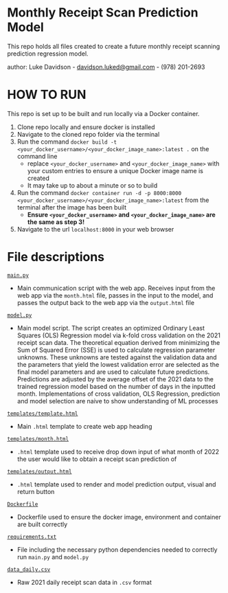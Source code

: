 # Monthly Receipt Scan Prediction Model
This repo holds all files created to create a future monthly receipt scanning prediction regression model.

author: Luke Davidson - davidson.luked@gmail.com - (978) 201-2693

# HOW TO RUN
This repo is set up to be built and run locally via a Docker container.
1. Clone repo locally and ensure docker is installed
2. Navigate to the cloned repo folder via the terminal
3. Run the command `docker build -t <your_docker_username>/<your_docker_image_name>:latest .` on the command line
    * replace `<your_docker_username>` and `<your_docker_image_name>` with your custom entries to ensure a unique Docker image name is created
    * It may take up to about a minute or so to build
4. Run the command `docker container run -d -p 8000:8000 <your_docker_username>/<your_docker_image_name>:latest` from the terminal after the image has been built
    * **Ensure `<your_docker_username>` and `<your_docker_image_name>` are the same as step 3!**
5. Navigate to the url `localhost:8000` in your web browser

# File descriptions
[`main.py`](https://github.com/luke-davidson/FetchInterview/blob/main/main.py)
- Main communication script with the web app. Receives input from the web app via the `month.html` file, passes in the input to the model, and passes the output back to the web app via the `output.html` file

[`model.py`](https://github.com/luke-davidson/FetchInterview/blob/main/model.py)
- Main model script. The script creates an optimized Ordinary Least Squares (OLS) Regression model via k-fold cross validation on the 2021 receipt scan data. The theoretical equation derived from minimizing the Sum of Squared Error (SSE) is used to calculate regression parameter unknowns. These unknowns are tested against the validation data and the parameters that yield the lowest validation error are selected as the final model parameters and are used to calculate future predictions. Predictions are adjusted by the average offset of the 2021 data to the trained regression model based on the number of days in the inputted month. Implementations of cross validation, OLS Regression, prediction and model selection are naive to show understanding of ML processes

[`templates/template.html`](https://github.com/luke-davidson/FetchInterview/blob/main/templates/template.html)
- Main `.html` template to create web app heading

[`templates/month.html`](https://github.com/luke-davidson/FetchInterview/blob/main/templates/month.html)
- `.html` template used to receive drop down input of what month of 2022 the user would like to obtain a receipt scan prediction of

[`templates/output.html`](https://github.com/luke-davidson/FetchInterview/blob/main/templates/output.html)
- `.html` template used to render and model prediction output, visual and return button

[`Dockerfile`](https://github.com/luke-davidson/FetchInterview/blob/main/Dockerfile)
- Dockerfile used to ensure the docker image, environment and container are built correctly

[`requirements.txt`](https://github.com/luke-davidson/FetchInterview/blob/main/requirements.txt)
- File including the necessary python dependencies needed to correctly run `main.py` and `model.py`

[`data_daily.csv`](https://github.com/luke-davidson/FetchInterview/blob/main/data_daily.csv)
- Raw 2021 daily receipt scan data in `.csv` format
